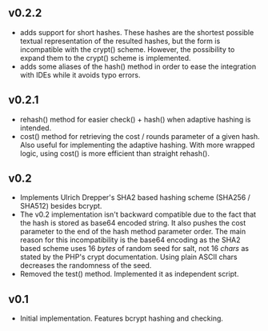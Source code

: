 ## v0.2.2
 * adds support for short hashes. These hashes are the shortest possible textual representation of the resulted hashes, but the form is incompatible with the crypt() scheme. However, the possibility to expand them to the crypt() scheme is implemented.
 * adds some aliases of the hash() method in order to ease the integration with IDEs while it avoids typo errors.

## v0.2.1
 * rehash() method for easier check() + hash() when adaptive hashing is intended.
 * cost() method for retrieving the cost / rounds parameter of a given hash. Also useful for implementing the adaptive hashing. With more wrapped logic, using cost() is more efficient than straight rehash().

## v0.2
 * Implements Ulrich Drepper's SHA2 based hashing scheme (SHA256 / SHA512) besides bcrypt.
 * The v0.2 implementation isn't backward compatible due to the fact that the hash is stored as base64 encoded string. It also pushes the cost parameter to the end of the hash method parameter order. The main reason for this incompatibility is the base64 encoding as the SHA2 based scheme uses 16 *bytes* of random seed for salt, not 16 *chars* as stated by the PHP's crypt documentation. Using plain ASCII chars decreases the randomness of the seed.
 * Removed the test() method. Implemented it as independent script.

## v0.1
 * Initial implementation. Features bcrypt hashing and checking.

